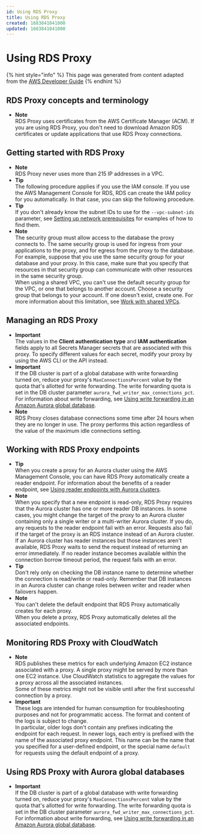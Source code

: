 ```yaml
---
id: Using RDS Proxy
title: Using RDS Proxy
created: 1683841041000
updated: 1683841041000
---
```

# Using RDS Proxy

{% hint style="info" %}
This page was generated from content adapted from the [AWS Developer Guide](https://github.com/awsdocs/amazon-aurora-user-guide.git)
{% endhint %}

## RDS Proxy concepts and terminology

- **Note**  
 RDS Proxy uses certificates from the AWS Certificate Manager \(ACM\)\. If you are using RDS Proxy, you don't need to download Amazon RDS certificates or update applications that use RDS Proxy connections\.


## Getting started with RDS Proxy

- **Note**  
RDS Proxy never uses more than 215 IP addresses in a VPC\.
- **Tip**  
 The following procedure applies if you use the IAM console\. If you use the AWS Management Console for RDS, RDS can create the IAM policy for you automatically\. In that case, you can skip the following procedure\.
- **Tip**  
 If you don't already know the subnet IDs to use for the `--vpc-subnet-ids` parameter, see [Setting up network prerequisites](#rds-proxy-network-prereqs) for examples of how to find them\.
- **Note**  
The security group must allow access to the database the proxy connects to\. The same security group is used for ingress from your applications to the proxy, and for egress from the proxy to the database\. For example, suppose that you use the same security group for your database and your proxy\. In this case, make sure that you specify that resources in that security group can communicate with other resources in the same security group\.  
When using a shared VPC, you can't use the default security group for the VPC, or one that belongs to another account\. Choose a security group that belongs to your account\. If one doesn't exist, create one\. For more information about this limitation, see [Work with shared VPCs](https://docs.aws.amazon.com/vpc/latest/userguide/vpc-sharing.html#vpc-share-limitations)\.


## Managing an RDS Proxy

- **Important**  
The values in the **Client authentication type** and **IAM authentication** fields apply to all Secrets Manager secrets that are associated with this proxy\. To specify different values for each secret, modify your proxy by using the AWS CLI or the API instead\.
- **Important**  
If the DB cluster is part of a global database with write forwarding turned on, reduce your proxy's `MaxConnectionsPercent` value by the quota that's allotted for write forwarding\. The write forwarding quota is set in the DB cluster parameter `aurora_fwd_writer_max_connections_pct`\. For information about write forwarding, see [Using write forwarding in an Amazon Aurora global database](aurora-global-database-write-forwarding.md)\.
- **Note**  
RDS Proxy closes database connections some time after 24 hours when they are no longer in use\. The proxy performs this action regardless of the value of the maximum idle connections setting\.


## Working with RDS Proxy endpoints

- **Tip**  
 When you create a proxy for an Aurora cluster using the AWS Management Console, you can have RDS Proxy automatically create a reader endpoint\. For information about the benefits of a reader endpoint, see [Using reader endpoints with Aurora clusters](#rds-proxy-endpoints-reader)\.
- **Note**  
 When you specify that a new endpoint is read\-only, RDS Proxy requires that the Aurora cluster has one or more reader DB instances\. In some cases, you might change the target of the proxy to an Aurora cluster containing only a single writer or a multi\-writer Aurora cluster\. If you do, any requests to the reader endpoint fail with an error\. Requests also fail if the target of the proxy is an RDS instance instead of an Aurora cluster\.   
 If an Aurora cluster has reader instances but those instances aren't available, RDS Proxy waits to send the request instead of returning an error immediately\. If no reader instance becomes available within the connection borrow timeout period, the request fails with an error\.
- **Tip**  
 Don't rely only on checking the DB instance name to determine whether the connection is read/write or read\-only\. Remember that DB instances in an Aurora cluster can change roles between writer and reader when failovers happen\.
- **Note**  
 You can't delete the default endpoint that RDS Proxy automatically creates for each proxy\.   
 When you delete a proxy, RDS Proxy automatically deletes all the associated endpoints\.


## Monitoring RDS Proxy with CloudWatch

- **Note**  
 RDS publishes these metrics for each underlying Amazon EC2 instance associated with a proxy\. A single proxy might be served by more than one EC2 instance\. Use CloudWatch statistics to aggregate the values for a proxy across all the associated instances\.   
 Some of these metrics might not be visible until after the first successful connection by a proxy\.
- **Important**  
 These logs are intended for human consumption for troubleshooting purposes and not for programmatic access\. The format and content of the logs is subject to change\.   
 In particular, older logs don't contain any prefixes indicating the endpoint for each request\. In newer logs, each entry is prefixed with the name of the associated proxy endpoint\. This name can be the name that you specified for a user\-defined endpoint, or the special name `default` for requests using the default endpoint of a proxy\.


## Using RDS Proxy with Aurora global databases

- **Important**  
If the DB cluster is part of a global database with write forwarding turned on, reduce your proxy's `MaxConnectionsPercent` value by the quota that's allotted for write forwarding\. The write forwarding quota is set in the DB cluster parameter `aurora_fwd_writer_max_connections_pct`\. For information about write forwarding, see [Using write forwarding in an Amazon Aurora global database](aurora-global-database-write-forwarding.md)\.

